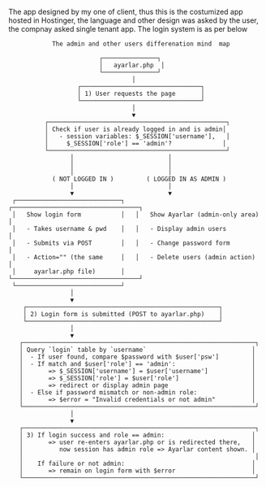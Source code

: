 The app designed by my one of client, thus this is the costumized app hosted in Hostinger, the language and other design was asked by the user, the compnay asked single tenant app. The login system is as per below

                The admin and other users differenation mind  map           
                             
                             ┌───────────────┐
                             │   ayarlar.php  │
                             └───────────────┘
                                      │
                       ┌─────────────────────────────────┐
                       │ 1) User requests the page       │
                       └─────────────────────────────────┘
                                      │
                                      ▼
              ┌─────────────────────────────────────────────────┐
              │ Check if user is already logged in and is admin│
              │   - session variables: $_SESSION['username'],   │
              │     $_SESSION['role'] == 'admin'?              │
              └─────────────────────────────────────────────────┘
                     │                          │
                     │                          │
                     │                          │
                ( NOT LOGGED IN )         ( LOGGED IN AS ADMIN )
                     │                          │
                     ▼                          ▼
     ┌─────────────────────────────┐   ┌───────────────────────────────────┐
     │   Show login form           │   │   Show Ayarlar (admin-only area) │
     │   - Takes username & pwd    │   │   - Display admin users          │
     │   - Submits via POST        │   │   - Change password form         │
     │   - Action="" (the same     │   │   - Delete users (admin action)  │
     │     ayarlar.php file)       │   └───────────────────────────────────┘
     └─────────────────────────────┘
                     │
                     ▼
        ┌─────────────────────────────────────────────────────┐
        │ 2) Login form is submitted (POST to ayarlar.php)    │
        └─────────────────────────────────────────────────────┘
                     │
                     ▼
       ┌────────────────────────────────────────────────────────────────┐
       │ Query `login` table by `username`                             │
       │  - If user found, compare $password with $user['psw']         │
       │  - If match and $user['role'] == 'admin':                     │
       │       => $_SESSION['username'] = $user['username']            │
       │       => $_SESSION['role'] = $user['role']                    │
       │       => redirect or display admin page                       │
       │  - Else if password mismatch or non-admin role:               │
       │       => $error = "Invalid credentials or not admin"          │
       └────────────────────────────────────────────────────────────────┘
                     │
                     ▼
       ┌────────────────────────────────────────────────────────────────┐
       │ 3) If login success and role == admin:                        │
       │       => user re-enters ayarlar.php or is redirected there,   │
       │          now session has admin role => Ayarlar content shown. │
       │                                                                │
       │    If failure or not admin:                                   │
       │       => remain on login form with $error                     │
       └────────────────────────────────────────────────────────────────┘




